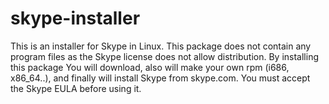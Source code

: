 skype-installer
===============

This is an installer for Skype in Linux. This package does not contain any program files as the Skype license does not allow distribution. By installing this package You will download, also will make your own rpm (i686, x86_64..), and finally will install Skype from skype.com. You must accept the Skype EULA before using it.
